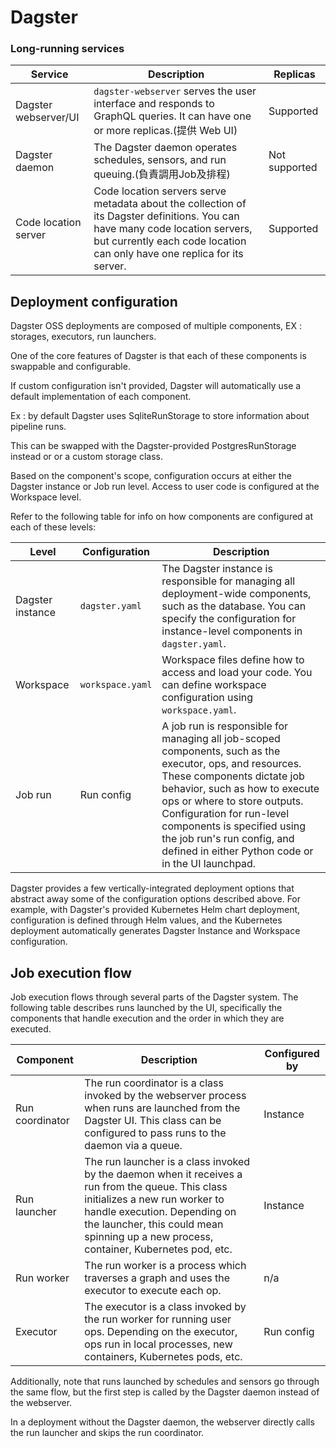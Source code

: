 # Dagster

### Long-running services

| Service | Description | Replicas |
| --- | --- | --- |
| Dagster webserver/UI | `dagster-webserver` serves the user interface and responds to GraphQL queries. It can have one or more replicas.(提供 Web UI) | Supported |
| Dagster daemon |The Dagster daemon operates schedules, sensors, and run queuing.(負責調用Job及排程) | Not supported  |
| Code location server | Code location servers serve metadata about the collection of its Dagster definitions. You can have many code location servers, but currently each code location can only have one replica for its server.| Supported |


## Deployment configuration
Dagster OSS deployments are composed of multiple components, EX : storages, executors, run launchers.

One of the core features of Dagster is that each of these components is swappable and configurable.

If custom configuration isn't provided, Dagster will automatically use a default implementation of each component. 

Ex : by default Dagster uses SqliteRunStorage to store information about pipeline runs. 

This can be swapped with the Dagster-provided PostgresRunStorage instead or or a custom storage class.

Based on the component's scope, configuration occurs at either the Dagster instance or Job run level. Access to user code is configured at the Workspace level.

Refer to the following table for info on how components are configured at each of these levels:



| Level | Configuration | Description |
| --- | --- | --- |
| Dagster instance | `dagster.yaml` | The Dagster instance is responsible for managing all deployment-wide components, such as the database. You can specify the configuration for instance-level components in `dagster.yaml`. |
| Workspace | `workspace.yaml` | Workspace files define how to access and load your code. You can define workspace configuration using `workspace.yaml`. |
| Job run | Run config | A job run is responsible for managing all job-scoped components, such as the executor, ops, and resources. These components dictate job behavior, such as how to execute ops or where to store outputs. Configuration for run-level components is specified using the job run's run config, and defined in either Python code or in the UI launchpad. |

Dagster provides a few vertically-integrated deployment options that abstract away some of the configuration options described above. For example, with Dagster's provided Kubernetes Helm chart deployment, configuration is defined through Helm values, and the Kubernetes deployment automatically generates Dagster Instance and Workspace configuration.


## Job execution flow

Job execution flows through several parts of the Dagster system. The following table describes runs launched by the UI, specifically the components that handle execution and the order in which they are executed.

| Component | Description | Configured by |
| --- | --- | --- |
| Run coordinator | The run coordinator is a class invoked by the webserver process when runs are launched from the Dagster UI. This class can be configured to pass runs to the daemon via a queue. | Instance |
| Run launcher | The run launcher is a class invoked by the daemon when it receives a run from the queue. This class initializes a new run worker to handle execution. Depending on the launcher, this could mean spinning up a new process, container, Kubernetes pod, etc. | Instance |
| Run worker | The run worker is a process which traverses a graph and uses the executor to execute each op. | n/a |
| Executor | The executor is a class invoked by the run worker for running user ops. Depending on the executor, ops run in local processes, new containers, Kubernetes pods, etc. | Run config |

Additionally, note that runs launched by schedules and sensors go through the same flow, but the first step is called by the Dagster daemon instead of the webserver.

In a deployment without the Dagster daemon, the webserver directly calls the run launcher and skips the run coordinator.